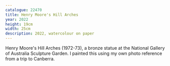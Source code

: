 ```yaml
---
catalogue: 22470
title: Henry Moore's Hill Arches
year: 2022
height: 19cm
width: 25cm
description: 2022, watercolour on paper
---
```

Henry Moore's Hill Arches (1972-73), a bronze statue at the National Gallery of Australia Sculpture Garden. I painted this using my own photo reference from a trip to Canberra.
